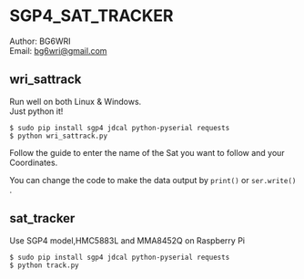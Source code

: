 # SGP4_SAT_TRACKER
Author: BG6WRI  
Email: <bg6wri@gmail.com>  

## wri_sattrack
Run well on both Linux & Windows.  
Just python it!  

```
$ sudo pip install sgp4 jdcal python-pyserial requests  
$ python wri_sattrack.py  
```
Follow the guide to enter the name of the Sat you want to follow and your Coordinates.  

You can change the code to make the data output by `print()` or `ser.write()` .

## sat_tracker
Use SGP4 model,HMC5883L and MMA8452Q on Raspberry Pi  
```
$ sudo pip install sgp4 jdcal python-pyserial requests  
$ python track.py
```